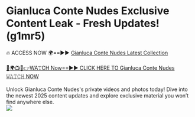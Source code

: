 # Gianluca Conte Nudes Exclusive Content Leak - Fresh Updates! (g1mr5)

🔥 ACCESS NOW 🌍==►► <a href="https://tinyurl.com/yc657z5k" rel="nofollow">Gianluca Conte Nudes Latest Collection</a>
<br><br>
[🔴🌍📺📱👉WA𝚃CH Now==►► CLICK HERE TO Gianluca Conte Nudes 𝚆𝙰𝚃𝙲𝙷 NOW](https://tinyurl.com/yc657z5k)
<br><br>
Unlock Gianluca Conte Nudes's private videos and photos today! Dive into the newest 2025 content updates and explore exclusive material you won’t find anywhere else.
<br>
<a href="https://tinyurl.com/yc657z5k" rel="nofollow" data-target="animated-image.originalLink"><img src="https://camo.githubusercontent.com/8a4f000d20f83aca3bf7ec5f350d767afa0574a8a352519fd8cfa583a6f93a33/68747470733a2f2f692e696d6775722e636f6d2f644a486b345a712e676966" data-canonical-src="https://i.imgur.com/dJHk4Zq.gif" style="max-width: 100%; display: inline-block;" data-target="animated-image.originalImage"></a>
<br>
